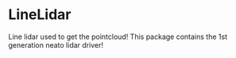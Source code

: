 # LineLidar
Line lidar used to get the pointcloud!
This package contains the 1st generation neato lidar driver!
